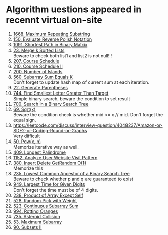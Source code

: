 # Algorithm uestions appeared in recennt virtual on-site
1. [1668. Maximum Repeating Substring](https://leetcode.com/problems/maximum-repeating-substring)
2. [150. Evaluate Reverse Polish Notation](https://leetcode.com/problems/evaluate-reverse-polish-notation/)
3. [1091. Shortest Path in Binary Matrix](https://leetcode.com/problems/shortest-path-in-binary-matrix)
4. [23. Merge k Sorted Lists](https://leetcode.com/problems/merge-k-sorted-lists)  
   Beware to check both list1 and list2 is not null!!!  
5. [207. Course Schedule](https://leetcode.com/problems/course-schedule) 
6. [210. Course Schedule II](https://leetcode.com/problems/course-schedule-ii)
7. [200. Number of Islands](https://leetcode.com/problems/number-of-islands/)
8. [560. Subarray Sum Equals K](https://leetcode.com/problems/subarray-sum-equals-k/)  
   Don't forget to update hash map of current sum at each iteration. 
9. [22. Generate Parentheses](https://leetcode.com/problems/generate-parentheses)
10. [744. Find Smallest Letter Greater Than Target](https://leetcode.com/problems/find-smallest-letter-greater-than-target)  
    Simple binary search, beware the condition to set result
11. [700. Search in a Binary Search Tree](https://leetcode.com/problems/search-in-a-binary-search-tree)
12. [69. Sqrt(x)](https://leetcode.com/problems/sqrtx/)  
    Beware the condition check is whether mid <= x // mid. Don't forget the equal sign.  
13. https://leetcode.com/discuss/interview-question/4048237/Amazon-or-SDE2-or-Coding-Round-or-Graphs  
   Very difficult  
15. [50. Pow(x, n)](https://leetcode.com/problems/powx-n/)  
    Memorize iterative way as well.  
16. [409. Longest Palindrome](https://leetcode.com/problems/longest-palindrome)
17. [1152. Analyze User Website Visit Pattern](https://leetcode.com/problems/analyze-user-website-visit-pattern)
18. [380. Insert Delete GetRandom O(1)](https://leetcode.com/problems/insert-delete-getrandom-o1)   
    Memorize this
18. [235. Lowest Common Ancestor of a Binary Search Tree](https://leetcode.com/problems/lowest-common-ancestor-of-a-binary-search-tree)  
    Beware to check whether p and q are guaranteed to exist
19. [949. Largest Time for Given Digits](https://leetcode.com/problems/largest-time-for-given-digits)  
   Don't forget the time must be of 4 digits. 
20. [238. Product of Array Except Self](https://leetcode.com/problems/product-of-array-except-self)
21. [528. Random Pick with Weight](https://leetcode.com/problems/random-pick-with-weight)
22. [523. Continuous Subarray Sum](https://leetcode.com/problems/continuous-subarray-sum/)
23. [994. Rotting Oranges](https://leetcode.com/problems/rotting-oranges)
24. [735. Asteroid Collision](https://leetcode.com/problems/asteroid-collision)
25. [53. Maximum Subarray](https://leetcode.com/problems/maximum-subarray)
26. [90. Subsets II](https://leetcode.com/problems/subsets-ii)
